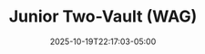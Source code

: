 ---
weight: 600
title: "Junior Two-Vault (WAG)"
description: "2025 women's two-vault scores for FIG-sanctioned meets"
icon: "article"
date: "2025-10-19T22:17:03-05:00"
lastmod: "2025-10-19T22:17:03-05:00"
draft: false
toc: true
---